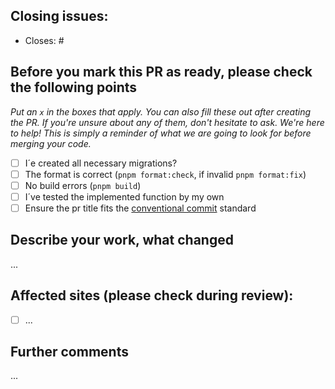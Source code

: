 ## Closing issues:

- Closes: #<issue id>

## Before you mark this PR as ready, please check the following points

_Put an `x` in the boxes that apply. You can also fill these out after creating the PR. If you're unsure about any of
them, don't hesitate to ask. We're here to help! This is simply a reminder of what we are going to look for before
merging your code._

- [ ] I´e created all necessary migrations?
- [ ] The format is correct (`pnpm format:check`, if invalid `pnpm format:fix`)
- [ ] No build errors (`pnpm build`)
- [ ] I´ve tested the implemented function by my own
- [ ] Ensure the pr title fits the [conventional commit](https://www.conventionalcommits.org/en/v1.0.0/) standard

## Describe your work, what changed

...

## Affected sites (please check during review):

- [ ] ...

## Further comments

...


